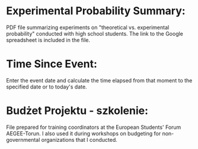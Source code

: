 # Experimental Probability Summary:
PDF file summarizing experiments on "theoretical vs. experimental probability" conducted with high school students. The link to the Google spreadsheet is included in the file.

# Time Since Event:
Enter the event date and calculate the time elapsed from that moment to the specified date or to today's date.

# Budżet Projektu - szkolenie:
File prepared for training coordinators at the European Students' Forum AEGEE-Torun. I also used it during workshops on budgeting for non-governmental organizations that I conducted.

